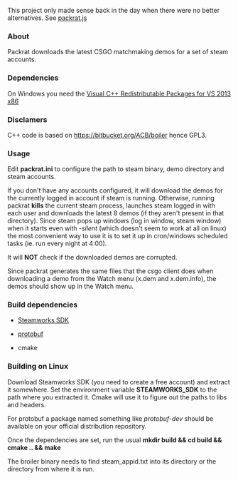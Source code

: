 This project only made sense back in the day when there were no better alternatives. See [packrat.js](https://github.com/bugdone/packrat.js)

### About ###
Packrat downloads the latest CSGO matchmaking demos for a set of steam accounts.

### Dependencies ###
On Windows you need the [Visual C++ Redistributable Packages for VS 2013 x86](http://download.microsoft.com/download/2/E/6/2E61CFA4-993B-4DD4-91DA-3737CD5CD6E3/vcredist_x86.exe)

### Disclamers ###
C++ code is based on https://bitbucket.org/ACB/boiler hence GPL3.

### Usage ###
Edit __packrat.ini__ to configure the path to steam binary, demo directory and steam accounts.

If you don't have any accounts configured, it will download the demos for the currently logged in account if steam is running. Otherwise, running packrat __kills__ the current steam process, launches steam logged in with each user and downloads the latest 8 demos (if they aren't present in that directory). Since steam pops up windows (log in window, steam window) when it starts even with _-silent_ (which doesn't seem to work at all on linux) the most convenient way to use it is to set it up in cron/windows scheduled tasks (ie. run every night at 4:00).

It will __NOT__ check if the downloaded demos are corrupted.

Since packrat generates the same files that the csgo client does when downloading a demo from the Watch menu (x.dem and x.dem.info), the demos should show up in the Watch menu.

### Build dependencies ###
* [Steamworks SDK](https://partner.steamgames.com/)

* [protobuf](https://developers.google.com/protocol-buffers/docs/downloads)

* cmake

### Building on Linux ###
Download Steamworks SDK (you need to create a free account) and extract it somewhere. Set the environment variable __STEAMWORKS_SDK__ to the path where you extracted it. Cmake will use it to figure out the paths to libs and headers.

For protobuf a package named something like _protobuf-dev_ should be available on your official distribution repository.

Once the dependencies are set, run the usual __mkdir build && cd build && cmake .. && make__

The broiler binary needs to find steam_appid.txt into its directory or the directory from where it is run.
